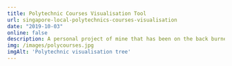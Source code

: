 ```yaml
---
title: Polytechnic Courses Visualisation Tool
url: singapore-local-polytechnics-courses-visualisation
date: "2019-10-03"
online: false
description: A personal project of mine that has been on the back burner for a while. Finally I got it completed (Sort of). This is a cool visualisation tool that consolidates all diploma courses available at our 5 local Singapore polytechnics. Data sources from data.gov.sg and polytechnic.edu.sg.
img: /images/polycourses.jpg
imgAlt: 'Polytechnic visualisation tree'
---
```

